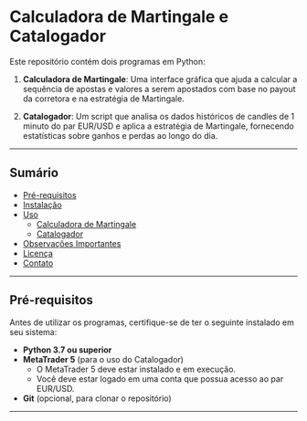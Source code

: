 # Calculadora de Martingale e Catalogador

Este repositório contém dois programas em Python:

1. **Calculadora de Martingale**: Uma interface gráfica que ajuda a calcular a sequência de apostas e valores a serem apostados com base no payout da corretora e na estratégia de Martingale.

2. **Catalogador**: Um script que analisa os dados históricos de candles de 1 minuto do par EUR/USD e aplica a estratégia de Martingale, fornecendo estatísticas sobre ganhos e perdas ao longo do dia.

---

## **Sumário**

- [Pré-requisitos](#pré-requisitos)
- [Instalação](#instalação)
- [Uso](#uso)
  - [Calculadora de Martingale](#calculadora-de-martingale)
  - [Catalogador](#catalogador)
- [Observações Importantes](#observações-importantes)
- [Licença](#licença)
- [Contato](#contato)

---

## **Pré-requisitos**

Antes de utilizar os programas, certifique-se de ter o seguinte instalado em seu sistema:

- **Python 3.7 ou superior**
- **MetaTrader 5** (para o uso do Catalogador)
  - O MetaTrader 5 deve estar instalado e em execução.
  - Você deve estar logado em uma conta que possua acesso ao par EUR/USD.
- **Git** (opcional, para clonar o repositório)

---



